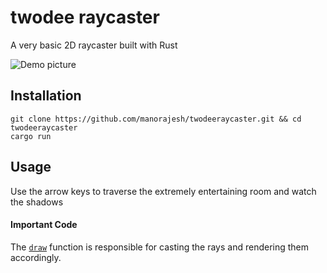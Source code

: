 # twodee raycaster
A very basic 2D raycaster built with Rust

![Demo picture](https://github.com/manorajesh/twodeeraycaster/blob/master/images/demo.png)

## Installation
```
git clone https://github.com/manorajesh/twodeeraycaster.git && cd twodeeraycaster
cargo run
```

## Usage
Use the arrow keys to traverse the extremely entertaining room and watch the shadows

#### Important Code
The [`draw`](https://github.com/manorajesh/twodeeraycaster/blob/cdf31fba1238801ae4804fe2ce98fec9d935985d/src/raycaster.rs#L147-L207) function is responsible for casting the rays and rendering them accordingly.
